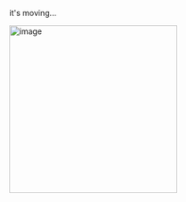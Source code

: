 it's moving...

<img width="300" height="300" alt="image" src="https://github.com/user-attachments/assets/af8ad35c-86e0-4457-96f1-627b7008e707" />
